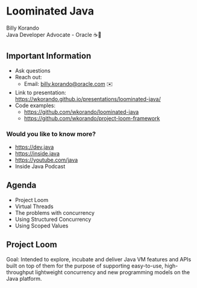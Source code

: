 # Loominated Java

Billy Korando 
<br/>
Java Developer Advocate - Oracle ☕️🥑
<br/>

>>

## Important Information

* Ask questions
* Reach out: 
    * Email: billy.korando@oracle.com ✉️
* Link to presentation: https://wkorando.github.io/presentations/loominated-java/
* Code examples:
	* https://github.com/wkorando/loominated-java
	* https://github.com/wkorando/project-loom-framework

>>

### Would you like to know more?

* https://dev.java
* https://inside.java
* https://youtube.com/java 
* Inside Java Podcast

>>

## Agenda
* Project Loom
* Virtual Threads
* The problems with concurrency
* Using Structured Concurrency
* Using Scoped Values

>>

## Project Loom

Goal: Intended to explore, incubate and deliver Java VM features and APIs built on top of them for the purpose of supporting easy-to-use, high-throughput lightweight concurrency and new programming models on the Java platform. 

